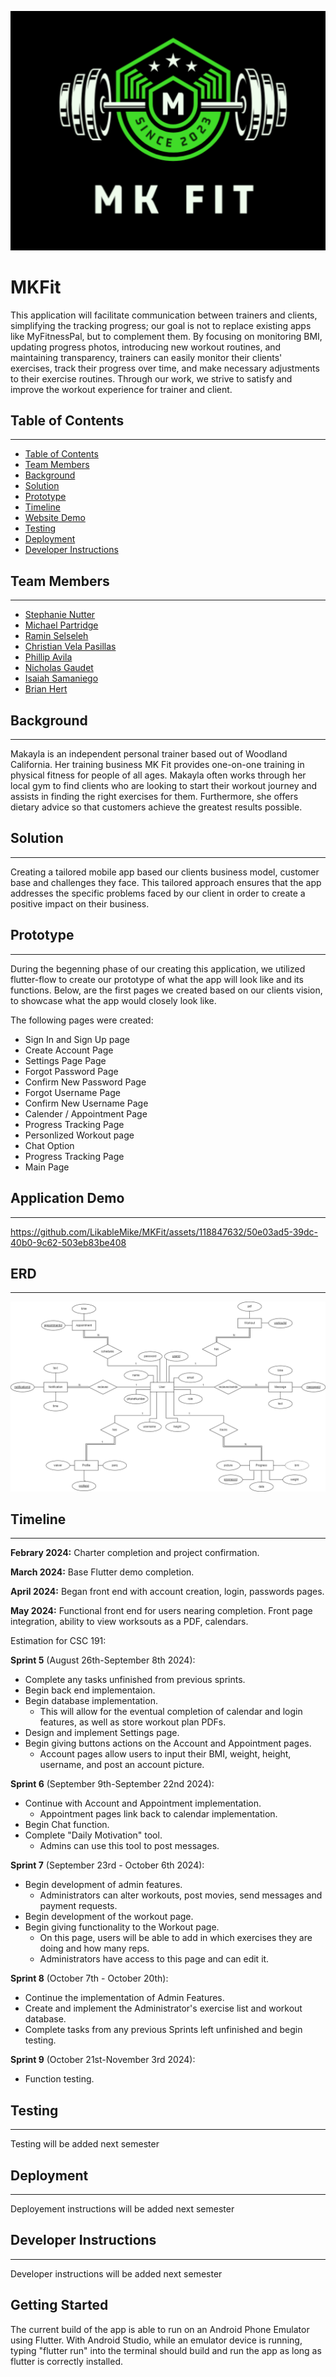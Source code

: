 <p align="center">
  <img src="MK Fit Logo.png" />
</p>   



# MKFit
This application will facilitate communication between trainers and  clients, simplifying the tracking progress; our goal is not to replace existing apps like MyFitnessPal, but to complement them. 
By focusing on monitoring BMI, updating progress photos, introducing new workout routines, and maintaining transparency, trainers can easily monitor their clients' exercises, track their progress over time, and make necessary adjustments to their exercise routines. Through our work, we strive to satisfy and improve the workout experience for trainer and client.  


## Table of Contents
---
- [Table of Contents](#table-of-contents)
- [Team Members](#team-members)
- [Background](#background)
- [Solution](#solution)
- [Prototype](#prototype)
- [Timeline](#timeline)
- [Website Demo](#website-demo)
- [Testing](#testing)
- [Deployment](#deployment)
- [Developer Instructions](#developer-instructions)



## Team Members
---
- [Stephanie Nutter](https://github.com/S-nutter)
- [Michael Partridge](https://github.com/LikableMike)
- [Ramin Selseleh](https://github.com/RaminSel)
- [Christian Vela Pasillas](https://github.com/christianvelapasill)
- [Phillip Avila](https://github.com/APEX226)
- [Nicholas Gaudet](https://github.com/ng262)
- [Isaiah Samaniego](https://github.com/IsaiahSami)
- [Brian Hert](https://github.com/BrianHert)



## Background
---

Makayla is an independent personal trainer based out of Woodland California. Her training business MK Fit provides one-on-one training in physical fitness for people of all ages. Makayla often works through her local gym to find clients who are looking to start their workout journey and assists in finding the right exercises for them.  Furthermore, she offers dietary advice so that customers achieve the greatest results possible.



## Solution
---
Creating a tailored mobile app based our clients business model, customer base and challenges they face. This tailored approach ensures that the app addresses the specific problems faced by our client in order to create a positive impact on their business. 

## Prototype
---
During the begenning phase of our creating this application, we utilized flutter-flow to create our prototype of what the app will look like and its functions. Below, are the first pages we created based on our clients vision, to showcase what the app would closely look like.   

The following pages were created:
<ul style="circle">
   <li>Sign In and Sign Up page</li>
   <li>Create Account Page</li>
   <li>Settings Page Page</li>
   <li>Forgot Password Page</li>
   <li>Confirm New Password Page</li>
   <li>Forgot Username Page</li>
   <li>Confirm New Username Page</li>
  <li>Calender / Appointment Page</li>
  <li>Progress Tracking Page</li>
  <li>Personlized Workout page</li>
  <li>Chat Option</li>
  <li>Progress Tracking Page</li>
  <li>Main Page</li>
</ul>   


## Application Demo
---


https://github.com/LikableMike/MKFit/assets/118847632/50e03ad5-39dc-40b0-9c62-503eb83be408


## ERD
---
<p align="left">
  <img src="assets/images/ERD.png" />
</p>   

   
## Timeline
---
<b>Febrary 2024:</b> Charter completion and project confirmation.

<b>March 2024:</b> Base Flutter demo completion.

<b>April 2024:</b> Began front end with account creation, login, passwords pages.

<b>May 2024:</b> Functional front end for users nearing completion. Front page integration, ability to view worksouts as a PDF, calendars.

Estimation for CSC 191:

<b>Sprint 5</b> (August 26th-September 8th 2024):
- Complete any tasks unfinished from previous sprints.
- Begin back end implementaion.
- Begin database implementation.
  	- This will allow for the eventual completion of calendar and login features, as well as store workout plan PDFs.
- Design and implement Settings page.
- Begin giving buttons actions on the Account and Appointment pages.
  	- Account pages allow users to input their BMI, weight, height, username, and post an account picture.

<b>Sprint 6</b> (September 9th-September 22nd 2024):
- Continue with Account and Appointment implementation.
  	- Appointment pages link back to calendar implementation.
- Begin Chat function.
- Complete "Daily Motivation" tool.
  	- Admins can use this tool to post messages.

<b>Sprint 7</b> (September 23rd - October 6th 2024):
- Begin development of admin features.
	- Administrators can alter workouts, post movies, send messages and payment requests.
- Begin development of the workout page.
- Begin giving functionality to the Workout page.
  	- On this page, users will be able to add in which exercises they are doing and how many reps.
  	- Administrators have access to this page and can edit it.

<b>Sprint 8</b> (October 7th - October 20th):
- Continue the implementation of Admin Features.
- Create and implement the Administrator's exercise list and workout database.
- Complete tasks from any previous Sprints left unfinished and begin testing.

<b>Sprint 9</b> (October 21st-November 3rd 2024):
- Function testing.


## Testing
---

Testing will be added next semester   


## Deployment
---

Deployement instructions will be added next semester   


## Developer Instructions
---

Developer instructions will be added next semester

## Getting Started

The current build of the app is able to run on an Android Phone Emulator using Flutter. With Android Studio, while an emulator device is running, typing "flutter run" into the terminal should build and run the app as long as flutter is correctly installed.
